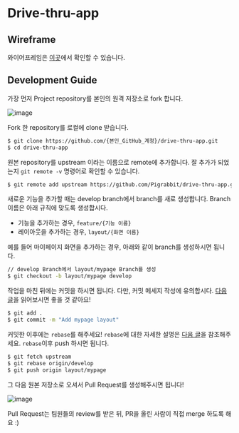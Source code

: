 # Drive-thru-app

## Wireframe

와이어프레임은 [이곳](https://ovenapp.io/view/TPpwSKyqkmp6YRMUCOpwJnmkm7I7QKBR/Bwrws)에서 확인할 수 있습니다.

## Development Guide

가장 먼저 Project repository를 본인의 원격 저장소로 fork 합니다.

![image](https://user-images.githubusercontent.com/13795717/85205573-23a89980-b357-11ea-9b9f-8f6b477148f8.png)


Fork 한 repository를 로컬에 clone 받습니다.

``` bash
$ git clone https://github.com/{본인_GitHub_계정}/drive-thru-app.git
$ cd drive-thru-app
```

원본 repository를 upstream 이라는 이름으로 remote에 추가합니다.
잘 추가가 되었는지 `git remote -v` 명령어로 확인할 수 있습니다.

``` bash
$ git remote add upstream https://github.com/Pigrabbit/drive-thru-app.git
```

새로운 기능을 추가할 때는 develop branch에서 branch를 새로 생성합니다.
Branch 이름은 아래 규칙에 맞도록 생성합시다.

- 기능을 추가하는 경우, `feature/{기능 이름}`
- 레이아웃을 추가하는 경우, `layout/{화면 이름}`

예를 들어 마이페이지 화면을 추가하는 경우, 아래와 같이 branch를 생성하시면 됩니다.

``` bash
// develop Branch에서 layout/mypage Branch를 생성
$ git checkout -b layout/mypage develop
```

작업을 마친 뒤에는 커밋을 하시면 됩니다.
다만, 커밋 메세지 작성에 유의합시다.
[다음 글](https://meetup.toast.com/posts/106)을 읽어보시면 좋을 것 같아요!

``` bash
$ git add .
$ git commit -m "Add mypage layout"
```

커밋한 이후에는 `rebase`를 해주세요!
`rebase`에 대한 자세한 설명은 [다음 글](https://velog.io/@godori/Git-Rebase)을 참조해주세요.
`rebase`이후 push 하시면 됩니다.

``` bash
$ git fetch upstream
$ git rebase origin/develop
$ git push origin layout/mypage
```

그 다음 원본 저장소로 오셔서 Pull Request를 생성해주시면 됩니다!

![image](https://user-images.githubusercontent.com/13795717/85207306-dcc0a100-b362-11ea-9fef-c0ad2042410d.png)


Pull Request는 팀원들의 review를 받은 뒤, PR을 올린 사람이 직접 merge 하도록 해요 :)